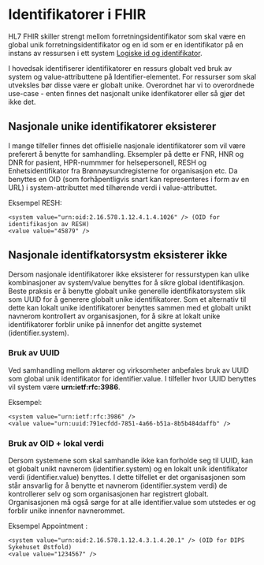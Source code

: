 # Identifikatorer i FHIR

HL7 FHIR skiller strengt mellom forretningsidentifikator som skal være en global unik forretningsidentifikator og en id som er en identifikator på en instans av ressursen i ett system [Logiske id og identifikator](https://www.hl7.org/fhir/resource.html#id).

I hovedsak identifiserer identifikatorer en ressurs globalt ved bruk av system og value-attributtene på Identifier-elementet. For ressurser som skal utveksles bør disse være er globalt unike. Overordnet har vi to overordnede use-case - enten finnes det nasjonalt unike idenfikatorer eller så gjør det ikke det.

## Nasjonale unike identifikatorer eksisterer 
I mange tilfeller finnes det offisielle nasjonale identifikatorer som vil være preferert å benytte for samhandling. Eksempler på dette er FNR, HNR og DNR for pasient, HPR-nummmer for helsepersonell, RESH og Enhetsidentifikator fra Brønnøysundregisterne for organisasjon etc. Da benyttes en OID (som forhåpentligvis snart kan representeres i form av en URL) i system-attributtet med tilhørende verdi i value-attributtet. 

Eksempel RESH:
~~~
<system value="urn:oid:2.16.578.1.12.4.1.4.1026" /> (OID for identifikasjon av RESH)
<value value="45879" />
~~~

## Nasjonale identifkatorsystm eksisterer ikke
Dersom nasjonale identifikatorer ikke eksisterer for ressurstypen kan ulike kombinasjoner av system/value benyttes for å sikre global identifikasjon. Beste praksis er å benytte globalt unike generelle identifikatorsystem slik som UUID for å generere globalt unike identifikatorer. Som et alternativ til dette kan lokalt unike identifikatorer benyttes sammen med et globalt unikt navnerom kontrollert av organisasjonen, for å sikre at lokalt unike identifikatorer forblir unike på innenfor det angitte systemet (identifier.system).

### Bruk av UUID
Ved samhandling mellom aktører og virksomheter anbefales bruk av UUID som global unik identifikator for identifier.value. I tilfeller hvor UUID benyttes vil system være **urn:ietf:rfc:3986**.

Eksempel: 
~~~
<system value="urn:ietf:rfc:3986" />
<value value="urn:uuid:791ecfdd-7851-4a66-b51a-8b5b484daffb" />
~~~

### Bruk av OID + lokal verdi
Dersom systemene som skal samhandle ikke kan forholde seg til UUID, kan et globalt unikt navnerom (identifier.system) og en lokalt unik identifikator verdi (identifier.value) benyttes. I dette tilfellet er det organisasjonen som står ansvarlig for å benytte et navnerom (identifier.system verdi) de kontrollerer selv og som organisasjonen har registrert globalt. Organisasjonen må også sørge for at alle identifier.value som utstedes er og forblir unike innenfor navnerommet.

Eksempel Appointment :
~~~
<system value="urn:oid:2.16.578.1.12.4.3.1.4.20.1" /> (OID for DIPS Sykehuset Østfold)
<value value="1234567" />
~~~

